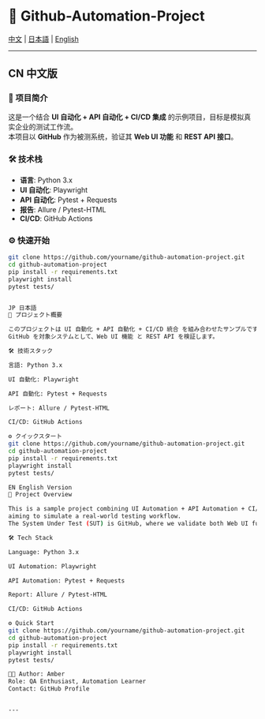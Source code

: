 # 🚀 Github-Automation-Project

[中文](#cn-中文版) | [日本語](#jp-日本語) | [English](#en-english-version)

---

## CN 中文版

### 📖 项目简介
这是一个结合 **UI 自动化 + API 自动化 + CI/CD 集成** 的示例项目，目标是模拟真实企业的测试工作流。  
本项目以 **GitHub** 作为被测系统，验证其 **Web UI 功能** 和 **REST API 接口**。

### 🛠 技术栈
- **语言**: Python 3.x  
- **UI 自动化**: Playwright  
- **API 自动化**: Pytest + Requests  
- **报告**: Allure / Pytest-HTML  
- **CI/CD**: GitHub Actions  

### ⚙️ 快速开始
```bash
git clone https://github.com/yourname/github-automation-project.git
cd github-automation-project
pip install -r requirements.txt
playwright install
pytest tests/


JP 日本語
📖 プロジェクト概要

このプロジェクトは UI 自動化 + API 自動化 + CI/CD 統合 を組み合わせたサンプルです。
GitHub を対象システムとして、Web UI 機能 と REST API を検証します。

🛠 技術スタック

言語: Python 3.x

UI 自動化: Playwright

API 自動化: Pytest + Requests

レポート: Allure / Pytest-HTML

CI/CD: GitHub Actions

⚙️ クイックスタート
git clone https://github.com/yourname/github-automation-project.git
cd github-automation-project
pip install -r requirements.txt
playwright install
pytest tests/

EN English Version
📖 Project Overview

This is a sample project combining UI Automation + API Automation + CI/CD Integration,
aiming to simulate a real-world testing workflow.
The System Under Test (SUT) is GitHub, where we validate both Web UI functionalities and REST API endpoints.

🛠 Tech Stack

Language: Python 3.x

UI Automation: Playwright

API Automation: Pytest + Requests

Report: Allure / Pytest-HTML

CI/CD: GitHub Actions

⚙️ Quick Start
git clone https://github.com/yourname/github-automation-project.git
cd github-automation-project
pip install -r requirements.txt
playwright install
pytest tests/

👩‍💻 Author: Amber
Role: QA Enthusiast, Automation Learner
Contact: GitHub Profile


---


